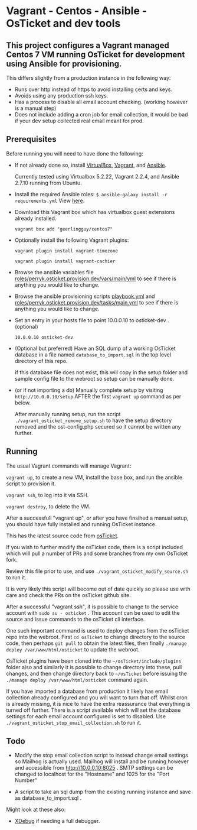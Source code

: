 # Vagrant - Centos - Ansible - OsTicket and dev tools

## This project configures a Vagrant managed Centos 7 VM running OsTicket for development using Ansible for provisioning.

This differs slightly from a production instance in the following way:

* Runs over http instead of https to avoid installing certs and keys.
* Avoids using any production ssh keys.
* Has a process to disable all email account checking. (working however is a manual step)
* Does not include adding a cron job for email collection, it would be bad if your dev setup collected real email meant for prod.

## Prerequisites

Before running you will need to have done the following:

* If not already done so, install [VirtualBox](https://www.virtualbox.org/wiki/Downloads), [Vagrant](https://www.vagrantup.com/downloads.html), and [Ansible](http://docs.ansible.com/intro_installation.html).

  Currently tested using Virtualbox 5.2.22, Vagrant 2.2.4, and Ansible 2.7.10 running from Ubuntu.

* Install the required Ansible roles: `$ ansible-galaxy install -r requirements.yml` View [here](requirements.yml).

* Download this Vagrant box which has virtualbox guest extensions already installed.

  `vagrant box add "geerlingguy/centos7"`

* Optionally install the following Vagrant plugins: 

  `vagrant plugin install vagrant-timezone`

  `vagrant plugin install vagrant-cachier`

* Browse the ansible variables file [roles/perryk.osticket.provision.dev/vars/main/yml](roles/perryk.osticket.provision.dev/vars/main.yml) to see if there is anything you would like to change.

* Browse the ansible provisioning scripts [playbook.yml](playbook.yml) and [roles/perryk.osticket.provision.dev/tasks/main.yml](roles/perryk.osticket.provision.dev/tasks/main.yml) to see if there is anything you would like to change.

* Set an entry in your hosts file to point 10.0.0.10 to osticket-dev . (optional)

  `10.0.0.10 osticket-dev`

* (Optional but preferred) Have an SQL dump of a working OsTicket database in a file named `database_to_import.sql` in the top level directory of this repo.

  If this database file does not exist, this will copy in the setup folder and sample config file to the webroot so setup can be manually done.

* (or if not importing a db) Manually complete setup by visiting `http://10.0.0.10/setup` AFTER the first `vagrant up` command as per below.

  After manually running setup, run the script `./vagrant_osticket_remove_setup.sh` to have the setup directory removed and the ost-config.php secured so it cannot be written any further.


## Running

The usual Vagrant commands will manage Vagrant:

`vagrant up`, to create a new VM, install the base box, and run the ansible script to provision it.

`vagrant ssh`, to log into it via SSH.

`vagrant destroy`, to delete the VM.

After a successfull "vagrant up", or after you have finsihed a manual setup, you should have fully installed and running OsTicket instance.

This has the latest source code from [osTicket](https://github.com/osticket/osticket).

If you wish to further modify the osTicket code, there is a script included which will pull a number of PRs and some branches from my own OsTicket fork.

Review this file prior to use, and use `./vagrant_osticket_modify_source.sh` to run it.

It is very likely this script will become out of date quickly so please use with care and check the PRs on the osTicket github site.

After a successful "vagrant ssh", it is possible to change to the service account with `sudo su - osticket` . This account can be used to edit the source and issue commands to the osTicket cli interface.

One such important command is used to deploy changes from the osTicket repo into the webroot. First `cd osTicket` to change directory to the source code, then perhaps `git pull` to obtain the latest files, then finally `./manage deploy /var/www/html/osticket` to update the webroot.

OsTicket plugins have been cloned into the `~/osTicket/include/plugins` folder also and similarly it is possible to change directory into these, pull changes, and then change directory back to `~/osTicket` before issuing the `./manage deploy /var/www/html/osticket` command again.

If you have imported a database from production it likely has email collection already configured and you will want to turn that off. Whilst cron is already missing, it is nice to have the extra reassurance that everything is turned off further. There is a script available which will set the database settings for each email account configured is set to disabled. Use `./vagrant_osticket_stop_email_collection.sh` to run it.

## Todo

* Modify the stop email collection script to instead change email settings so Mailhog is actually used. Mailhog will install and be running however and accessible from http://10.0.0.10:8025 . SMTP settings can be changed to localhost for the "Hostname" and 1025 for the "Port Number"

* A script to take an sql dump from the existing running instance and save as database_to_import.sql .

Might look at these also:

* [XDebug](https://github.com/geerlingguy/ansible-role-php-xdebug) if needing a full debugger. 

